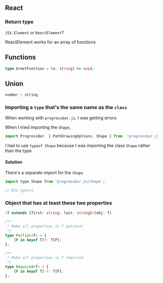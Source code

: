## React

### Return type
`JSX.Element` or `ReactElement`?

ReactElement works for an array of functions


## Functions

```typescript
type GreetFunction = (a: string) => void;
```


## Union

```typescript
number | string
```

### Importing a `type` that's the same name as the `class`
When working with `progressbar.js`, I was getting errors

When I tried importing the `Shape`, 

```jsx
import ProgressBar, { PathDrawingOptions, Shape } from  'progressbar.js';
```

I had to use `typeof Shape` because I was importing the class `Shape` rather than the type


#### Solution

There's a separate import for the `Shape`

```jsx
import type Shape from 'progressbar.js/shape';
```



```typescript
// @ts-ignore
```

### Object that has at least these two properties



```typescript
<T extends {first: string; last: string}>(obj: T) 
```


```typescript
/**
 * Make all properties in T optional
 */
type Partial<T> = {
    [P in keyof T]?: T[P];
};
```

```typescript
/**
 * Make all properties in T required
 */
type Required<T> = {
    [P in keyof T]-?: T[P];
};
```